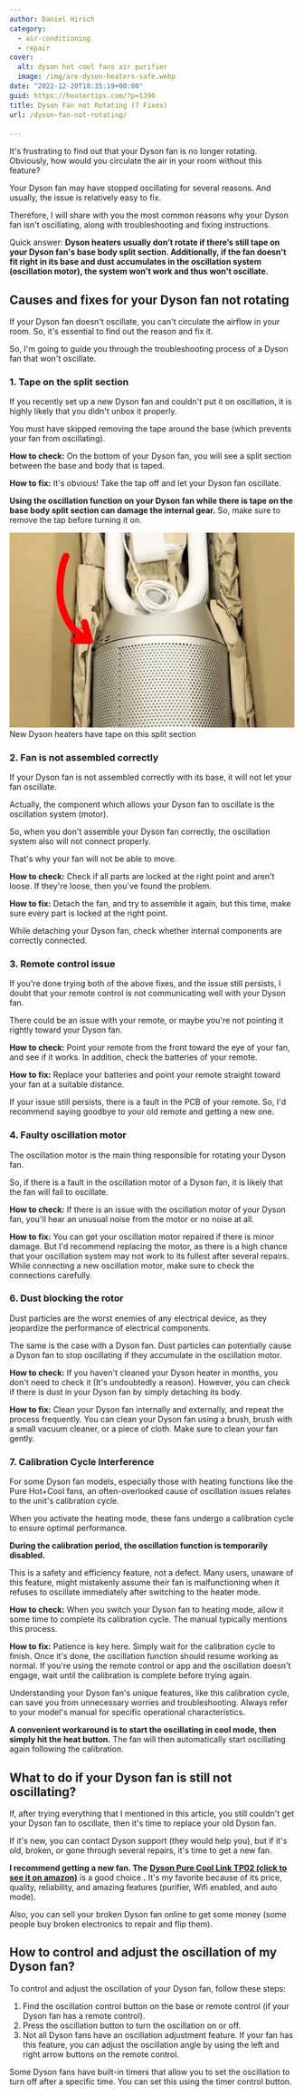 ```yaml
---
author: Daniel Hirsch
category:
  - air-conditioning
  - repair
cover:
  alt: dyson hot cool fans air purifier
  image: /img/are-dyson-heaters-safe.webp
date: "2022-12-20T18:35:19+00:00"
guid: https://heatertips.com/?p=1390
title: Dyson Fan not Rotating (7 Fixes)
url: /dyson-fan-not-rotating/

---
```

It's frustrating to find out that your Dyson fan is no longer rotating. Obviously, how would you circulate the air in your room without this feature?

Your Dyson fan may have stopped oscillating for several reasons. And usually, the issue is relatively easy to fix.

Therefore, I will share with you the most common reasons why your Dyson fan isn't oscillating, along with troubleshooting and fixing instructions.

Quick answer: **Dyson heaters usually don’t rotate if there’s still tape on your Dyson fan's base body split section. Additionally, if the fan doesn't fit right in its base and dust accumulates in the oscillation system (oscillation motor), the system won't work and thus won't oscillate.**

## Causes and fixes for your Dyson fan not rotating

If your Dyson fan doesn't oscillate, you can't circulate the airflow in your room. So, it's essential to find out the reason and fix it.

So, I'm going to guide you through the troubleshooting process of a Dyson fan that won't oscillate.

### 1\. Tape on the split section

If you recently set up a new Dyson fan and couldn't put it on oscillation, it is highly likely that you didn't unbox it properly.

You must have skipped removing the tape around the base (which prevents your fan from oscillating).

**How to check:** On the bottom of your Dyson fan, you will see a split section between the base and body that is taped.

**How to fix:** It's obvious! Take the tap off and let your Dyson fan oscillate.

**Using the oscillation function on your Dyson fan while there is tape on the base body split section can damage the internal gear.** So, make sure to remove the tap before turning it on.

![dyson fan split section](/img/dyson-fan-split-section.webp)New Dyson heaters have tape on this split section

### 2\. Fan is not assembled correctly

If your Dyson fan is not assembled correctly with its base, it will not let your fan oscillate.

Actually, the component which allows your Dyson fan to oscillate is the oscillation system (motor).

So, when you don't assemble your Dyson fan correctly, the oscillation system also will not connect properly.

That's why your fan will not be able to move.

**How to check:** Check if all parts are locked at the right point and aren't loose. If they're loose, then you've found the problem.

**How to fix:** Detach the fan, and try to assemble it again, but this time, make sure every part is locked at the right point.

While detaching your Dyson fan, check whether internal components are correctly connected.

### 3\. Remote control issue

If you're done trying both of the above fixes, and the issue still persists, I doubt that your remote control is not communicating well with your Dyson fan.

There could be an issue with your remote, or maybe you're not pointing it rightly toward your Dyson fan.

**How to check:** Point your remote from the front toward the eye of your fan, and see if it works. In addition, check the batteries of your remote.

**How to fix:** Replace your batteries and point your remote straight toward your fan at a suitable distance.

If your issue still persists, there is a fault in the PCB of your remote. So, I'd recommend saying goodbye to your old remote and getting a new one.

### 4\. Faulty oscillation motor

The oscillation motor is the main thing responsible for rotating your Dyson fan.

So, if there is a fault in the oscillation motor of a Dyson fan, it is likely that the fan will fail to oscillate.

**How to check:** If there is an issue with the oscillation motor of your Dyson fan, you'll hear an unusual noise from the motor or no noise at all.

**How to fix:** You can get your oscillation motor repaired if there is minor damage. But I'd recommend replacing the motor, as there is a high chance that your oscillation system may not work to its fullest after several repairs. While connecting a new oscillation motor, make sure to check the connections carefully.

### 6\. Dust blocking the rotor

Dust particles are the worst enemies of any electrical device, as they jeopardize the performance of electrical components.

The same is the case with a Dyson fan. Dust particles can potentially cause a Dyson fan to stop oscillating if they accumulate in the oscillation motor.

**How to check:** If you haven't cleaned your Dyson heater in months, you don't need to check it (It's undoubtedly a reason). However, you can check if there is dust in your Dyson fan by simply detaching its body.

**How to fix:** Clean your Dyson fan internally and externally, and repeat the process frequently. You can clean your Dyson fan using a brush, brush with a small vacuum cleaner, or a piece of cloth. Make sure to clean your fan gently.

### 7\. Calibration Cycle Interference

For some Dyson fan models, especially those with heating functions like the Pure Hot+Cool fans, an often-overlooked cause of oscillation issues relates to the unit's calibration cycle.

When you activate the heating mode, these fans undergo a calibration cycle to ensure optimal performance.

**During the calibration period, the oscillation function is temporarily disabled.**

This is a safety and efficiency feature, not a defect. Many users, unaware of this feature, might mistakenly assume their fan is malfunctioning when it refuses to oscillate immediately after switching to the heater mode.

**How to check:** When you switch your Dyson fan to heating mode, allow it some time to complete its calibration cycle. The manual typically mentions this process.

**How to fix:** Patience is key here. Simply wait for the calibration cycle to finish. Once it's done, the oscillation function should resume working as normal. If you're using the remote control or app and the oscillation doesn't engage, wait until the calibration is complete before trying again.

Understanding your Dyson fan's unique features, like this calibration cycle, can save you from unnecessary worries and troubleshooting. Always refer to your model's manual for specific operational characteristics.

**A convenient workaround is to start the oscillating in cool mode, then simply hit the heat button.** The fan will then automatically start oscillating again following the calibration.

## What to do if your Dyson fan is still not oscillating?

If, after trying everything that I mentioned in this article, you still couldn't get your Dyson fan to oscillate, then it's time to replace your old Dyson fan.

If it's new, you can contact Dyson support (they would help you), but if it's old, broken, or gone through several repairs, it's time to get a new fan.

**I recommend getting a new fan. The** [**Dyson Pure Cool Link TP02 (click to see it on amazon)**](https://www.amazon.com/dp/B01CRA5WP8?&linkCode=ll1&tag=heatertips-20&linkId=13be5679117068ff47c2c914f96722cf&language=en_US&ref_=as_li_ss_tl) is a good choice **.** It's my favorite because of its price, quality, reliability, and amazing features (purifier, Wifi enabled, and auto mode).

Also, you can sell your broken Dyson fan online to get some money (some people buy broken electronics to repair and flip them).

## How to control and adjust the oscillation of my Dyson fan?

To control and adjust the oscillation of your Dyson fan, follow these steps:

1. Find the oscillation control button on the base or remote control (if your Dyson fan has a remote control).
1. Press the oscillation button to turn the oscillation on or off.
1. Not all Dyson fans have an oscillation adjustment feature. If your fan has this feature, you can adjust the oscillation angle by using the left and right arrow buttons on the remote control.

Some Dyson fans have built-in timers that allow you to set the oscillation to turn off after a specific time. You can set this using the timer control button.
